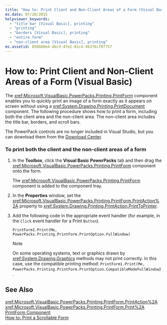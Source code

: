 ```yaml
---
title: "How to: Print Client and Non-Client Areas of a Form (Visual Basic)"
ms.date: 07/20/2015
helpviewer_keywords: 
  - "title bar [Visual Basic], printing"
  - "printing"
  - "borders [Visual Basic], printing"
  - "entire form"
  - "non-client area [Visual Basic], printing"
ms.assetid: 856bb0e4-dbc3-47e2-81cd-4b376cf07757
---
```

# How to: Print Client and Non-Client Areas of a Form (Visual Basic)
The <xref:Microsoft.VisualBasic.PowerPacks.Printing.PrintForm> component enables you to quickly print an image of a form exactly as it appears on screen without using a <xref:System.Drawing.Printing.PrintDocument> component. The following procedure shows how to print a form, including both the client area and the non-client area. The non-client area includes the title bar, borders, and scroll bars.  
  
 The PowerPack controls are no longer included in Visual Studio, but you can download them from the [Download Center](http://www.microsoft.com/en-us/download/details.aspx?id=25169).  
  
### To print both the client and the non-client areas of a form  
  
1. In the **Toolbox**, click the **Visual Basic PowerPacks** tab and then drag the <xref:Microsoft.VisualBasic.PowerPacks.Printing.PrintForm> component onto the form.  
  
    The <xref:Microsoft.VisualBasic.PowerPacks.Printing.PrintForm> component is added to the component tray.  
  
2. In the **Properties** window, set the <xref:Microsoft.VisualBasic.PowerPacks.Printing.PrintForm.PrintAction%2A> property to <xref:System.Drawing.Printing.PrintAction.PrintToPrinter>.  
  
3. Add the following code in the appropriate event handler (for example, in the `Click` event handler for a Print `Button`).  
  
   ```  
   PrintForm1.Print(Me, PowerPacks.Printing.PrintForm.PrintOption.FullWindow)  
   ```  
  
   > [!NOTE]
   >  On some operating systems, text or graphics drawn by <xref:System.Drawing.Graphics> methods may not print correctly. In this case, use the compatible printing method: `PrintForm1.Print(Me, PowerPacks.Printing.PrintForm.PrintOption.CompatibleModeFullWindow`).  
  
## See Also  
 <xref:Microsoft.VisualBasic.PowerPacks.Printing.PrintForm.PrintAction%2A>  
 <xref:Microsoft.VisualBasic.PowerPacks.Printing.PrintForm.Print%2A>  
 [PrintForm Component](../../../visual-basic/developing-apps/printing/printform-component.md)  
 [How to: Print a Scrollable Form](../../../visual-basic/developing-apps/printing/how-to-print-a-scrollable-form.md)
